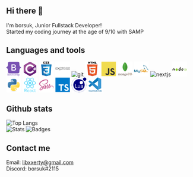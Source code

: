 ## Hi there 👋
I'm borsuk, Junior Fullstack Developer!<br>Started my coding journey at the age of 9/10 with SAMP

## Languages and tools
<p align="left"><img src="https://raw.githubusercontent.com/devicons/devicon/master/icons/bootstrap/bootstrap-plain-wordmark.svg" alt="bootstrap" width="40" height="40"/>   <img src="https://raw.githubusercontent.com/devicons/devicon/master/icons/csharp/csharp-original.svg" alt="csharp" width="40" height="40"/>   <img src="https://raw.githubusercontent.com/devicons/devicon/master/icons/css3/css3-original-wordmark.svg" alt="css3" width="40" height="40"/>   <img src="https://raw.githubusercontent.com/devicons/devicon/master/icons/express/express-original-wordmark.svg" alt="express" width="40" height="40"/>   <img src="https://www.vectorlogo.zone/logos/git-scm/git-scm-icon.svg" alt="git" width="40" height="40"/>   <img src="https://raw.githubusercontent.com/devicons/devicon/master/icons/html5/html5-original-wordmark.svg" alt="html5" width="40" height="40"/>   <img src="https://raw.githubusercontent.com/devicons/devicon/master/icons/javascript/javascript-original.svg" alt="javascript" width="40" height="40"/>   <img src="https://raw.githubusercontent.com/devicons/devicon/master/icons/mongodb/mongodb-original-wordmark.svg" alt="mongodb" width="40" height="40"/>   <img src="https://raw.githubusercontent.com/devicons/devicon/master/icons/mysql/mysql-original-wordmark.svg" alt="mysql" width="40" height="40"/>   <img src="https://cdn.worldvectorlogo.com/logos/nextjs-2.svg" alt="nextjs" width="40" height="40"/>   <img src="https://raw.githubusercontent.com/devicons/devicon/master/icons/nodejs/nodejs-original-wordmark.svg" alt="nodejs" width="40" height="40"/>   <img src="https://raw.githubusercontent.com/devicons/devicon/master/icons/python/python-original.svg" alt="python" width="40" height="40"/>   <img src="https://raw.githubusercontent.com/devicons/devicon/master/icons/react/react-original-wordmark.svg" alt="react" width="40" height="40"/>   <img src="https://raw.githubusercontent.com/devicons/devicon/master/icons/sass/sass-original.svg" alt="sass" width="40" height="40"/>   <img src="https://raw.githubusercontent.com/devicons/devicon/master/icons/typescript/typescript-original.svg" alt="typescript" width="40" height="40"/>   <img src="https://raw.githubusercontent.com/devicons/devicon/master/icons/lua/lua-plain-wordmark.svg" alt="typescript" width="40" height="40"/>   <img src="https://raw.githubusercontent.com/devicons/devicon/master/icons/vscode/vscode-original-wordmark.svg" alt="typescript" width="40" height="40"/>   </p>

## Github stats
 ![Top Langs](https://github-readme-stats.vercel.app/api/top-langs/?username=borsuczyna&hide=lua,c&theme=dark&hide_border=1)  
 ![Stats](https://github-readme-stats.vercel.app/api?username=borsuczyna&theme=dark&hide_border=1)
 ![Badges](https://github-profile-trophy.vercel.app/?username=borsuczyna)
 
 ## Contact me
 Email: libxxerty@gmail.com<br>
 Discord: borsuk#2115
